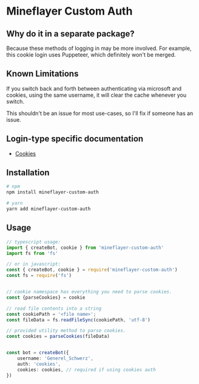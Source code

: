 # Mineflayer Custom Auth


## Why do it in a separate package?
Because these methods of logging in may be more involved. For example, this cookie login uses Puppeteer, which definitely won't be merged.

## Known Limitations
If you switch back and forth between authenticating via microsoft and cookies, using the same username, it will clear the cache whenever you switch.

This shouldn't be an issue for most use-cases, so I'll fix if someone has an issue.

## Login-type specific documentation
- [Cookies](./docs/COOKIES.md)

## Installation
```bash
# npm
npm install mineflayer-custom-auth

# yarn
yarn add mineflayer-custom-auth
```


## Usage
```ts
// typescript usage:
import { createBot, cookie } from 'mineflayer-custom-auth'
import fs from 'fs' 

// or in javascript:
const { createBot, cookie } = require('mineflayer-custom-auth')
const fs = require('fs')


// cookie namespace has everything you need to parse cookies.
const {parseCookies} = cookie

// read file contents into a string
const cookiePath = '<file name>';
const fileData = fs.readFileSync(cookiePath, 'utf-8')

// provided utility method to parse cookies.
const cookies = parseCookies(fileData)


const bot = createBot({
    username: 'Generel_Schwerz',
    auth: 'cookies',
    cookies: cookies, // required if using cookies auth
})
```

